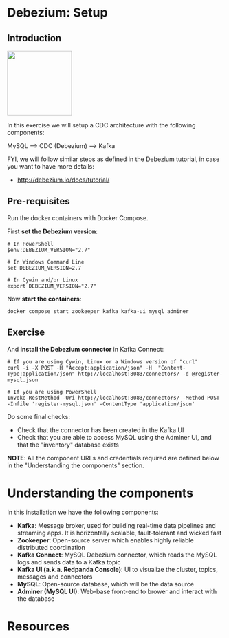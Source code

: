 # Debezium: Setup

## Introduction

<img width="150" src="https://new.paradigmadigital.com/wp-content/uploads/2017/06/debezium-1.png">

In this exercise we will setup a CDC architecture with the following components:

MySQL --> CDC (Debezium) --> Kafka

FYI, we will follow similar steps as defined in the Debezium tutorial, in case you want to have more details:

* http://debezium.io/docs/tutorial/

## Pre-requisites

Run the docker containers with Docker Compose.

First **set the Debezium version**:

```shell
# In PowerShell
$env:DEBEZIUM_VERSION="2.7"

# In Windows Command Line
set DEBEZIUM_VERSION=2.7

# In Cywin and/or Linux
export DEBEZIUM_VERSION="2.7"
```

Now **start the containers**:

```shell
docker compose start zookeeper kafka kafka-ui mysql adminer
```
## Exercise

And **install the Debezium connector** in Kafka Connect:

```shell
# If you are using Cywin, Linux or a Windows version of "curl"
curl -i -X POST -H "Accept:application/json" -H  "Content-Type:application/json" http://localhost:8083/connectors/ -d @register-mysql.json

# If you are using PowerShell
Invoke-RestMethod -Uri http://localhost:8083/connectors/ -Method POST -Infile 'register-mysql.json' -ContentType 'application/json'
```
Do some final checks:

* Check that the connector has been created in the Kafka UI
* Check that you are able to access MySQL using the Adminer UI, and that the "inventory" database exists

**NOTE**: All the component URLs and credentials required are defined below in the "Understanding the components" section.

# Understanding the components

In this installation we have the following components:

* **Kafka**: Message broker, used for building real-time data pipelines and streaming apps. It is horizontally scalable, fault-tolerant and wicked fast
* **Zookeeper**: Open-source server which enables highly reliable distributed coordination
* **Kafka Connect**: MySQL Debezium connector, which reads the MySQL logs and sends data to a Kafka topic
* **Kafka UI (a.k.a. Redpanda Console)**: UI to visualize the cluster, topics, messages and connectors
* **MySQL**: Open-source database, which will be the data source
* **Adminer (MySQL UI)**: Web-base front-end to brower and interact with the database

# Resources